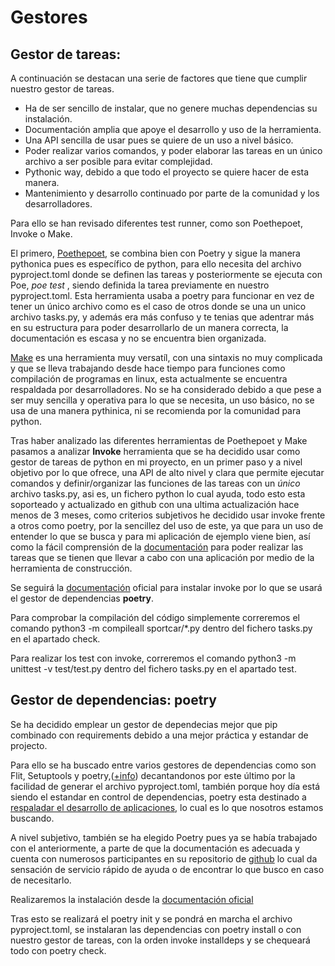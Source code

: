 # Gestores

## Gestor de tareas:

A continuación se destacan una serie de factores que tiene que cumplir nuestro gestor de tareas.

* Ha de ser sencillo de instalar, que no genere muchas dependencias su instalación.
* Documentación amplia que apoye el desarrollo y uso de la herramienta.
* Una API sencilla de usar pues se quiere de un uso a nivel básico.
* Poder realizar varios comandos, y poder elaborar las tareas en un único archivo a ser posible para evitar complejidad.
* Pythonic way, debido a que todo el proyecto se quiere hacer de esta manera.
* Mantenimiento y desarrollo continuado por parte de la comunidad y los desarrolladores.

Para ello se han revisado diferentes test runner, como son Poethepoet, Invoke o Make.

El primero, [Poethepoet](https://github.com/nat-n/poethepoet), se combina bien con Poetry y sigue la manera pythonica pues es específico de python, para ello necesita del archivo pyproject.toml donde se definen las tareas y posteriormente se ejecuta con Poe, *poe test* , siendo definida la tarea previamente en nuestro pyproject.toml. Esta herramienta usaba a poetry para funcionar en vez de tener un único archivo como es el caso de otros donde se una un unico archivo tasks.py, y además era más confuso y te tenias que adentrar más en su estructura para poder desarrollarlo de un manera correcta, la documentación es escasa y no se encuentra bien organizada.

[Make](https://www.gnu.org/software/make/manual/make.html) es una herramienta muy versatíl, con una sintaxis no muy complicada y que se lleva trabajando desde hace tiempo para funciones como compilación de programas en linux, esta actualmente se encuentra respaldada por desarrolladores. No se ha considerado debido a que pese a ser muy sencilla y operativa para lo que se necesita, un uso básico, no se usa de una manera pythinica, ni se recomienda por la comunidad para python.

Tras haber analizado las diferentes herramientas de Poethepoet y Make pasamos a analizar **Invoke** herramienta que se ha decidido usar como gestor de tareas de python en mi proyecto, en un primer paso y a nivel objetivo por lo que ofrece, una API de alto nivel y clara que permite ejecutar comandos y definir/organizar las funciones de las tareas con un *único* archivo tasks.py, asi es, un fichero python lo cual ayuda, todo esto esta soporteado y actualizado en github con una ultima actualización hace menos de 3 meses, como criterios subjetivos he decidido usar invoke frente a otros como poetry, por la sencillez del uso de este, ya que para un uso de entender lo que se busca y para mi aplicación de ejemplo viene bien, así como la fácil comprensión de la [documentación](https://docs.pyinvoke.org/en/stable/) para poder realizar las tareas que se tienen que llevar a cabo con una aplicación por medio de la herramienta de construcción.

Se seguirá la [documentación](https://docs.pyinvoke.org/en/stable/) oficial para instalar invoke por lo que se usará el gestor de dependencias **poetry**.

Para comprobar la compilación del código simplemente correremos el comando python3 -m compileall sportcar/*.py dentro del fichero tasks.py en el apartado check.

Para realizar los test con invoke, correremos el comando python3 -m unittest -v test/test.py dentro del fichero tasks.py en el apartado test.

## Gestor de dependencias: poetry
Se ha decidido emplear un gestor de dependecias mejor que pip combinado con requirements debido a una mejor práctica y estandar de projecto.

Para ello se ha buscado entre varios gestores de dependencias como son Flit, Setuptools y poetry,([+info](https://packaging.python.org/en/latest/key_projects/)) decantandonos por este último por la facilidad de generar el archivo pyproject.toml, también porque hoy día está siendo el estandar en control de dependencias, poetry esta destinado a [respaladar el desarrollo de aplicaciones](https://news.ycombinator.com/item?id=26735227), lo cual es lo que nosotros estamos buscando.

A nivel subjetivo, también se ha elegido Poetry pues ya se había trabajado con el anteriormente, a parte de que la documentación es adecuada y cuenta con numerosos participantes en su repositorio de [github](https://github.com/python-poetry/poetry) lo cual da sensación de servicio rápido de ayuda o de encontrar lo que busco en caso de necesitarlo.

Realizaremos la instalación desde la [documentación oficial](https://python-poetry.org/docs/#installation)

Tras esto se realizará el poetry init y se pondrá en marcha el archivo pyproject.toml, se instalaran las dependencias con poetry install o con nuestro gestor de tareas, con la orden invoke installdeps y se chequeará todo con poetry check.
